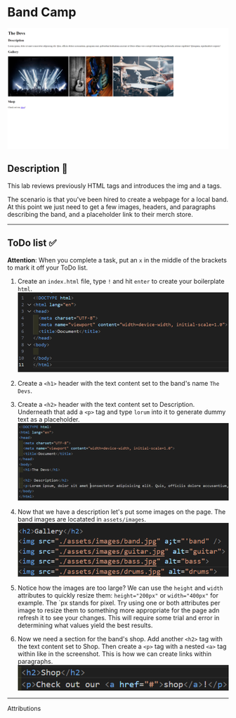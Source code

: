 # Band Camp

![complete](./assets/code_examples/complete.png?raw=true)

## Description 📄
This lab reviews previously HTML tags and introduces the img and a tags.

The scenario is that you've been hired to create a webpage for a local band. At this point we just need to get a few images, headers, and paragraphs describing the band, and a placeholder link to their merch store.

---

## ToDo list ✅
**Attention**: When you complete a task, put an `x` in the middle of the brackets to mark it off your ToDo list.

1. Create an `index.html` file, type `!` and hit `enter` to create your boilerplate `html`.
![boilerplate](./assets/code_examples/boilerplate.png?raw=true)

2. Create a `<h1>` header with the text content set to the band's name `The Devs`.

3. Create a `<h2>` header with the text content set to Description. Underneath that add a `<p>` tag and type `lorum` into it to generate dummy text as a placeholder.
![example_2](./assets/code_examples/example_2.png?raw=true)

4. Now that we have a description let's put some images on the page. The band images are locatated in `assets/images`.
![example_3](./assets/code_examples/example_3.png?raw=true)

5. Notice how the images are too large? We can use the `height` and `width` attributes to quickly resize them: `height="200px"` or `width="400px"` for example. The `px stands for pixel. Try using one or both attributes per image to resize them to something more appropriate for the page adn refresh it to see your changes. This will require some trial and error in determining what values yield the best results.

6. Now we need a section for the band's shop. Add another `<h2>` tag with the text content set to Shop. Then create a `<p>` tag with a nested `<a>` tag within like in the screenshot. This is how we can create links within paragraphs.
![example_4](./assets/code_examples/example_4.png?raw=true)

---

Attributions

